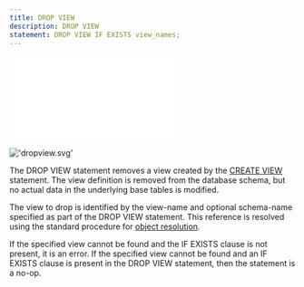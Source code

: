 ```yaml
---
title: DROP VIEW
description: DROP VIEW
statement: DROP VIEW IF EXISTS view_names;
---
```

!['script.js'](/public/docs/sqlite/script.js)





!['dropview.svg'](/public/docs/sqlite/_svg/dropview.svg)

<p>The DROP VIEW statement removes a view created by the <a href="lang_createview">CREATE VIEW</a> 
statement. The view definition is removed from the database schema, but 
no actual data in the underlying base tables is modified.

</p><p>The view to drop is identified by the view-name and optional 
schema-name specified as part of the DROP VIEW statement. This 
reference is resolved using the standard procedure for <a href="lang_naming">object resolution</a>.

</p><p>
If the specified view cannot be found and the IF EXISTS clause is not 
present, it is an error. If the specified view cannot be found and an IF
EXISTS clause is present in the DROP VIEW statement, then the statement
is a no-op.


</p>

